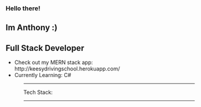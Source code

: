 ### Hello there! 
## Im Anthony :)
## Full Stack Developer
<ul>
  <li> Check out my MERN stack app: http://keesydrivingschool.herokuapp.com/
  <li> Currently Learning: C#
<ul>
  <hr></hr>
    Tech Stack:
   <hr></hr>
   <p>
  <a href="https://github.com/Anthonywilde1/github-readme-stats"></a>
   </p>
   <p>
  <a href="https://github.com/Anthonywilde1"></a>
</p>
   

<!--
**Anthonywilde1/Anthonywilde1** is a ✨ _special_ ✨ repository because its `README.md` (this file) appears on your GitHub profile.

Here are some ideas to get you started:

- 🔭 I’m currently working on ...
- 🌱 I’m currently learning ...
- 👯 I’m looking to collaborate on ...
- 🤔 I’m looking for help with ...
- 💬 Ask me about ...
- 📫 How to reach me: ...
- 😄 Pronouns: ...
- ⚡ Fun fact: ...
-->
